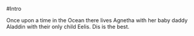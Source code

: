 #Intro

Once upon a time in the Ocean there lives Agnetha with her baby daddy Aladdin with their only child Eelis. Dis is the best.
